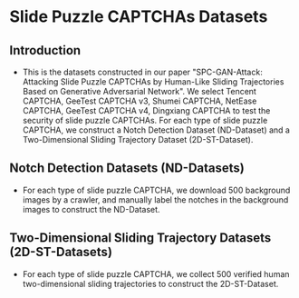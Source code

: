 # Slide Puzzle CAPTCHAs Datasets

## Introduction
- This is the datasets constructed in our paper "SPC-GAN-Attack: Attacking Slide Puzzle CAPTCHAs by Human-Like Sliding Trajectories Based on Generative Adversarial Network". We select Tencent CAPTCHA, GeeTest CAPTCHA v3, Shumei CAPTCHA, NetEase CAPTCHA, GeeTest CAPTCHA v4, Dingxiang CAPTCHA to test the security of slide puzzle CAPTCHAs. For each type of slide puzzle CAPTCHA, we construct a Notch Detection Dataset (ND-Dataset) and a Two-Dimensional Sliding Trajectory Dataset (2D-ST-Dataset).

## Notch Detection Datasets (ND-Datasets)
- For each type of slide puzzle CAPTCHA, we download 500 background images by a crawler, and manually label the notches in the background images to construct the ND-Dataset.

## Two-Dimensional Sliding Trajectory Datasets (2D-ST-Datasets)
- For each type of slide puzzle CAPTCHA, we collect 500 verified  human two-dimensional sliding trajectories to construct the 2D-ST-Dataset.
